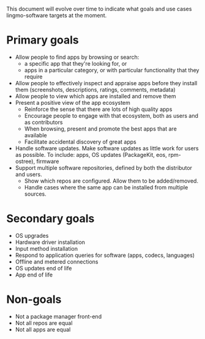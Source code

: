 This document will evolve over time to indicate what goals and use cases
lingmo-software targets at the moment.

Primary goals
=============

 * Allow people to find apps by browsing or search:
    - a specific app that they're looking for, or
    - apps in a particular category, or with particular functionality that they require
 * Allow people to effectively inspect and appraise apps before they install them (screenshots, descriptions, ratings, comments, metadata)
 * Allow people to view which apps are installed and remove them
 * Present a positive view of the app ecosystem
    - Reinforce the sense that there are lots of high quality apps
    - Encourage people to engage with that ecosystem, both as users and as contributors
    - When browsing, present and promote the best apps that are available
    - Facilitate accidental discovery of great apps
 * Handle software updates. Make software updates as little work for users as possible. To include: apps,  OS updates (PackageKit, eos, rpm-ostree), firmware
 * Support multiple software repositories, defined by both the distributor and users.
    - Show which repos are configured. Allow them to be added/removed.
    - Handle cases where the same app can be installed from multiple sources.

Secondary goals
===============

 * OS upgrades
 * Hardware driver installation
 * Input method installation
 * Respond to application queries for software (apps, codecs, languages)
 * Offline and metered connections
 * OS updates end of life
 * App end of life

Non-goals
=========

 * Not a package manager front-end
 * Not all repos are equal
 * Not all apps are equal
